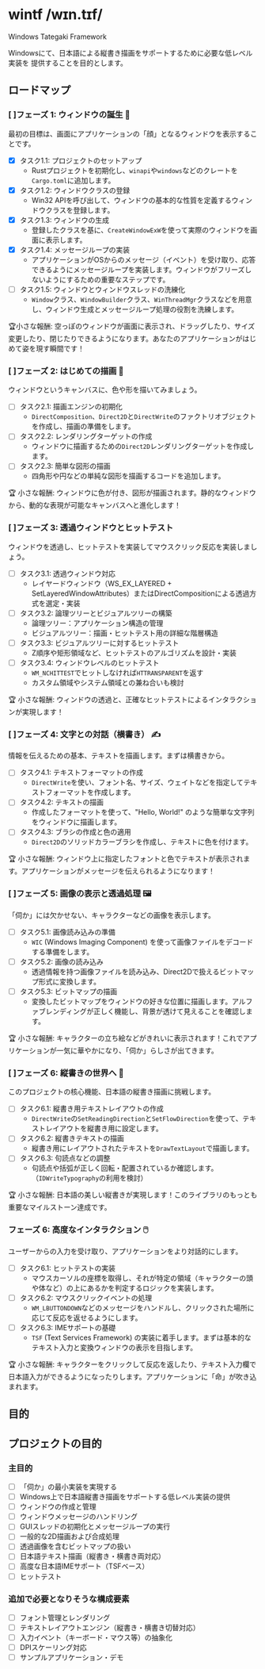 # wintf /wɪn.tɪf/

Windows Tategaki Framework

Windowsにて、日本語による縦書き描画をサポートするために必要な低レベル実装を
提供することを目的とします。

## ロードマップ

### [ ]フェーズ 1: ウィンドウの誕生 🐣
最初の目標は、画面にアプリケーションの「顔」となるウィンドウを表示することです。

- [x] タスク1.1: プロジェクトのセットアップ
  - Rustプロジェクトを初期化し、`winapi`や`windows`などのクレートを`Cargo.toml`に追加します。
- [x] タスク1.2: ウィンドウクラスの登録
  - Win32 APIを呼び出して、ウィンドウの基本的な性質を定義するウィンドウクラスを登録します。
- [x] タスク1.3: ウィンドウの生成
  - 登録したクラスを基に、`CreateWindowExW`を使って実際のウィンドウを画面に表示します。
- [x] タスク1.4: メッセージループの実装
  - アプリケーションがOSからのメッセージ（イベント）を受け取り、応答できるようにメッセージループを実装します。ウィンドウがフリーズしないようにするための重要なステップです。
- [ ] タスク1.5: ウィンドウとウィンドウスレッドの洗練化
  - `Window`クラス、`WindowBuilder`クラス、`WinThreadMgr`クラスなどを用意し、ウィンドウ生成とメッセージループ処理の役割を洗練します。

🏆小さな報酬: 空っぽのウィンドウが画面に表示され、ドラッグしたり、サイズ変更したり、閉じたりできるようになります。あなたのアプリケーションがはじめて姿を現す瞬間です！

### [ ]フェーズ 2: はじめての描画 🎨
ウィンドウというキャンバスに、色や形を描いてみましょう。

- [ ] タスク2.1: 描画エンジンの初期化
  - `DirectComposition`、`Direct2D`と`DirectWrite`のファクトリオブジェクトを作成し、描画の準備をします。
- [ ] タスク2.2: レンダリングターゲットの作成
  - ウィンドウに描画するための`Direct2D`レンダリングターゲットを作成します。
- [ ] タスク2.3: 簡単な図形の描画
  - 四角形や円などの単純な図形を描画するコードを追加します。

🏆 小さな報酬: ウィンドウに色が付き、図形が描画されます。静的なウィンドウから、動的な表現が可能なキャンバスへと進化します！

### [ ]フェーズ 3: 透過ウィンドウとヒットテスト
ウィンドウを透過し、ヒットテストを実装してマウスクリック反応を実装しましょう。

- [ ] タスク3.1: 透過ウィンドウ対応
  - レイヤードウィンドウ（WS_EX_LAYERED + SetLayeredWindowAttributes）またはDirectCompositionによる透過方式を選定・実装
- [ ] タスク3.2: 論理ツリーとビジュアルツリーの構築
  - 論理ツリー：アプリケーション構造の管理
  - ビジュアルツリー：描画・ヒットテスト用の詳細な階層構造
- [ ] タスク3.3: ビジュアルツリーに対するヒットテスト
  - Z順序や矩形領域など、ヒットテストのアルゴリズムを設計・実装
- [ ] タスク3.4: ウィンドウレベルのヒットテスト
  - `WM_NCHITTEST`でヒットしなければ`HTTRANSPARENT`を返す
  - カスタム領域やシステム領域との兼ね合いも検討

🏆 小さな報酬: ウィンドウの透過と、正確なヒットテストによるインタラクションが実現します！

### [ ]フェーズ 4: 文字との対話（横書き） ✍️
情報を伝えるための基本、テキストを描画します。まずは横書きから。

- [ ] タスク4.1: テキストフォーマットの作成
  - `DirectWrite`を使い、フォント名、サイズ、ウェイトなどを指定してテキストフォーマットを作成します。
- [ ] タスク4.2: テキストの描画
  - 作成したフォーマットを使って、"Hello, World!" のような簡単な文字列をウィンドウに描画します。
- [ ] タスク4.3: ブラシの作成と色の適用
  - `Direct2D`のソリッドカラーブラシを作成し、テキストに色を付けます。

🏆 小さな報酬: ウィンドウ上に指定したフォントと色でテキストが表示されます。アプリケーションがメッセージを伝えられるようになります！

### [ ]フェーズ 5: 画像の表示と透過処理 🖼️
「伺か」には欠かせない、キャラクターなどの画像を表示します。

- [ ] タスク5.1: 画像読み込みの準備
  - `WIC` (Windows Imaging Component) を使って画像ファイルをデコードする準備をします。
- [ ] タスク5.2: 画像の読み込み
  - 透過情報を持つ画像ファイルを読み込み、Direct2Dで扱えるビットマップ形式に変換します。
- [ ] タスク5.3: ビットマップの描画
  - 変換したビットマップをウィンドウの好きな位置に描画します。アルファブレンディングが正しく機能し、背景が透けて見えることを確認します。

🏆 小さな報酬: キャラクターの立ち絵などがきれいに表示されます！これでアプリケーションが一気に華やかになり、「伺か」らしさが出てきます。

### [ ]フェーズ 6: 縦書きの世界へ 📖
このプロジェクトの核心機能、日本語の縦書き描画に挑戦します。

- [ ] タスク6.1: 縦書き用テキストレイアウトの作成
  - `DirectWrite`の`SetReadingDirection`と`SetFlowDirection`を使って、テキストレイアウトを縦書き用に設定します。
- [ ] タスク6.2: 縦書きテキストの描画
  - 縦書き用にレイアウトされたテキストを`DrawTextLayout`で描画します。
- [ ] タスク6.3: 句読点などの調整
  - 句読点や括弧が正しく回転・配置されているか確認します。（`IDWriteTypography`の利用を検討）

🏆 小さな報酬: 日本語の美しい縦書きが実現します！このライブラリのもっとも重要なマイルストーン達成です。

### フェーズ 6: 高度なインタラクション 🖱️
ユーザーからの入力を受け取り、アプリケーションをより対話的にします。

- [ ] タスク6.1: ヒットテストの実装
  - マウスカーソルの座標を取得し、それが特定の領域（キャラクターの頭や体など）の上にあるかを判定するロジックを実装します。
- [ ] タスク6.2: マウスクリックイベントの処理
  - `WM_LBUTTONDOWN`などのメッセージをハンドルし、クリックされた場所に応じて反応を返せるようにします。
- [ ] タスク6.3: IMEサポートの基礎
  - `TSF` (Text Services Framework) の実装に着手します。まずは基本的なテキスト入力と変換ウィンドウの表示を目指します。

🏆 小さな報酬: キャラクターをクリックして反応を返したり、テキスト入力欄で日本語入力ができるようになったりします。アプリケーションに「命」が吹き込まれます。


## 目的

## プロジェクトの目的

### 主目的

- [ ] 「伺か」の最小実装を実現する
- [ ] Windows上で日本語縦書き描画をサポートする低レベル実装の提供
- [ ] ウィンドウの作成と管理
- [ ] ウィンドウメッセージのハンドリング
- [ ] GUIスレッドの初期化とメッセージループの実行
- [ ] 一般的な2D描画および合成処理
- [ ] 透過画像を含むビットマップの扱い
- [ ] 日本語テキスト描画（縦書き・横書き両対応）
- [ ] 高度な日本語IMEサポート（TSFベース）
- [ ] ヒットテスト

### 追加で必要となりそうな構成要素

- [ ] フォント管理とレンダリング
- [ ] テキストレイアウトエンジン（縦書き・横書き切替対応）
- [ ] 入力イベント（キーボード・マウス等）の抽象化
- [ ] DPIスケーリング対応
- [ ] サンプルアプリケーション・デモ
